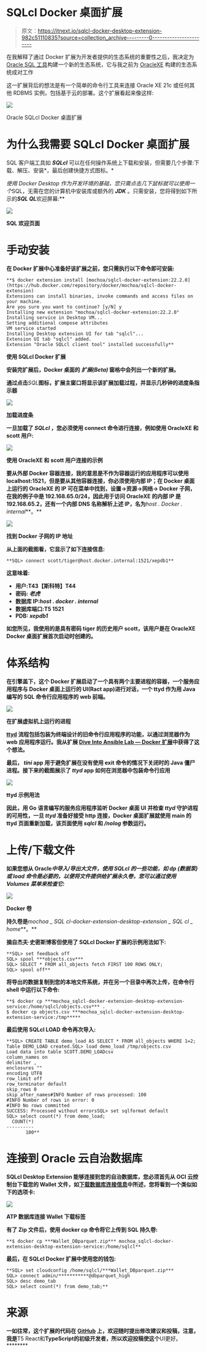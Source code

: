 # SQLcl Docker 桌面扩展

> 原文：<https://itnext.io/sqlcl-docker-desktop-extension-982c51110835?source=collection_archive---------0----------------------->

在我解释了通过 Docker 扩展为开发者提供的生态系统的重要性之后，我决定为[Oracle SQL 工具](https://www.oracle.com/database/sqldeveloper/technologies/sqlcl/)构建一个新的生态系统，它与我之前为 [OracleXE](/oraclexe-21c-docker-extension-95c25bec0f31) 构建的生态系统成对工作

这一扩展背后的想法是有一个简单的命令行工具来连接 Oracle XE 21c 或任何其他 RDBMS 实例，包括基于云的部署。这个扩展看起来像这样:

![](img/938633af324227223aa03c55e066676d.png)

Oracle SQLcl Docker 桌面扩展

# 为什么我需要 SQLcl Docker 桌面扩展

SQL 客户端工具如 ***SQLcl*** 可以在任何操作系统上下载和安装，但需要几个步骤:下载、解压、安装*，最后创建快捷方式图标。*

*使用 Docker Desktop 作为开发环境的基础，您只需点击几下鼠标就可以使用一个*SQL，无需在您的计算机中安装库或额外的 ***JDK*** 。只需安装，您将得到如下所示的***SQL QL***欢迎屏幕:**

**![](img/e95ac7e28fe8ece684b4affa07f9a4a9.png)**

**SQL 欢迎页面**

# **手动安装**

**在 Docker 扩展中心准备好该扩展之前，您只需执行以下命令即可安装:**

```
**$ docker extension install [mochoa/sqlcl-docker-extension:22.2.0](https://hub.docker.com/repository/docker/mochoa/sqlcl-docker-extension)
Extensions can install binaries, invoke commands and access files on your machine.
Are you sure you want to continue? [y/N] y
Installing new extension "mochoa/sqlcl-docker-extension:22.2.0"
Installing service in Desktop VM...
Setting additional compose attributes
VM service started
Installing Desktop extension UI for tab "sqlcl"...
Extension UI tab "sqlcl" added.
Extension "Oracle SQLcl client tool" installed successfully**
```

****使用 SQLcl Docker 扩展****

**安装完扩展后，Docker 桌面的 ***扩展(Beta)*** 窗格中会列出一个新的扩展。**

**通过点击***SQL***图标，扩展主窗口将显示该扩展加载过程，并显示几秒钟的进度条指示器**

**![](img/0127959e7afa4c85d4ca1af4a09c33c3.png)**

**加载进度条**

**一旦加载了 ***SQLcl*** ，您必须使用 connect 命令进行连接，例如使用 OracleXE 和 scott 用户:**

**![](img/8793e66fbe507ea4b187e2c02fe57f78.png)**

**使用 OracleXE 和 scott 用户连接的示例**

**要从外部 Docker 容器连接，我的意思是不作为容器运行的应用程序可以使用 localhost:1521，但是要从其他容器连接，你必须使用内部 IP；在 Docker 桌面上运行的 OracleXE 的 IP 可在菜单中找到，设置->资源->网络-> Docker 子网，在我的例子中是 192.168.65.0/24，因此用于访问 OracleXE 的内部 IP 是 192.168.65.2，还有一个内部 DNS 名称解析上述 IP，名为***host . Docker . internal***。**

**![](img/af4459ecf5f34b5027f95bfa211c861f.png)**

**找到 Docker 子网的 IP 地址**

**从上面的截图看，它显示了如下连接信息:**

```
**SQL> connect scott/tiger@host.docker.internal:1521/xepdb1**
```

**这意味着:**

*   **用户:**T43【斯科特】T44****
*   **密码: ***老虎*****
*   **数据库 IP:***host . docker . internal*****
*   **数据库端口:**T5 1521****
*   **PDB: ***xepdb1*****

**如您所见，我使用的是具有密码 tiger 的历史用户 scott，该用户是在 OracleXE Docker 桌面扩展首次启动时创建的。**

# **体系结构**

**在引擎盖下，这个 Docker 扩展启动了一个具有两个主要进程的容器，一个服务应用程序与 Docker 桌面上运行的 UI(Ract app)进行对话，一个 ttyd 作为用 Java 编写的 SQL 命令行应用程序的 web 前端。**

**![](img/99436f058896a0a9d91244913ecfeb0e.png)**

**在扩展虚拟机上运行的进程**

**[ttyd](https://tsl0922.github.io/ttyd/) 流程包括包装为终端设计的旧命令行应用程序的功能，以通过浏览器作为 web 应用程序运行。我从扩展 [Dive Into Ansible Lab — Docker 扩展](https://github.com/spurin/diveintoansible-extension)中获得了这个想法。**

**最后， ***tini*** app 用于避免扩展在没有使用 exit 命令的情况下关闭时的 Java 僵尸进程。接下来的截图展示了 ***ttyd*** app 如何在浏览器中包装命令行应用**

**![](img/e38b9e4f99443f9c20a4a7ae6b37c025.png)**

**ttyd 示例用法**

**因此，用 Go 语言编写的服务应用程序监听 Docker 桌面 UI 并检查 ***ttyd*** 守护进程的可用性，一旦 ***ttyd*** 准备好接受 http 连接，Docker 桌面扩展就使用 main 的 ttyd 页面重新加载，该页面使用 ***sqlcl*** 和 ***/nolog*** 参数运行。**

# **上传/下载文件**

**如果您想从 Oracle*中导入/导出大文件，使用 ***SQLcl*** 的一些功能，如 ***dp*** (数据泵)或 load 命令是必要的，以便将文件提供给扩展永久卷，您可以通过使用 Volumes 菜单来检查它:***

**![](img/fbacfe9f7c12d99793e733c5af85d692.png)**

**Docker 卷**

**持久卷是***mochoa _ SQL cl-docker-extension-desktop-extension _ SQL cl _ home***。**

**摘自杰夫·史密斯博客但使用了 SQLcl Docker 扩展的示例用法如下:**

```
**SQL> set feedback off
SQL> spool ***objects.csv***
SQL> SELECT * FROM all_objects fetch FIRST 100 ROWS ONLY;
SQL> spool off**
```

**将导出的数据复制到您的本地文件系统，并在另一个目录中再次上传，在命令行 shell 中运行以下命令:**

```
**$ docker cp ***mochoa_sqlcl-docker-extension-desktop-extension-service:/home/sqlcl/objects.csv*** .
$ docker cp objects.csv ***mochoa_sqlcl-docker-extension-desktop-extension-service:/tmp*****
```

**最后使用 SQLcl LOAD 命令再次导入:**

```
**SQL> CREATE TABLE demo_load AS SELECT * FROM all_objects WHERE 1=2;
Table DEMO_LOAD created.SQL> load demo_load /tmp/objects.csv
Load data into table SCOTT.DEMO_LOADcsv
column_names on
delimiter ,
enclosures ""
encoding UTF8
row_limit off
row_terminator default
skip_rows 0
skip_after_names#INFO Number of rows processed: 100
#INFO Number of rows in error: 0
#INFO No rows committed
SUCCESS: Processed without errorsSQL> set sqlformat default
SQL> select count(*) from demo_load;
  COUNT(*)
----------
       100**
```

# **连接到 Oracle 云自治数据库**

**SQLcl Desktop Extension 能够连接到您的自治数据库，您必须首先从 OCI 云控制台下载您的 Wallet 文件，如[下载数据库连接信息](https://docs.oracle.com/en-us/iaas/autonomous-database-shared/doc/connect-download-wallet.html#GUID-B06202D2-0597-41AA-9481-3B174F75D4B1)中所述，您将看到一个类似如下的选项卡:**

**![](img/ec72fea81006c1bc7cc10417f6e4b09f.png)**

**ATP 数据库连接 Wallet 下载标签**

**有了 Zip 文件后，使用 docker cp 命令将它上传到 SQL 持久卷:**

```
**$ docker cp ***Wallet_DBparquet.zip*** mochoa_sqlcl-docker-extension-desktop-extension-service:/home/sqlcl**
```

**最后，在 SQLcl Docker 扩展中使用您的钱包:**

```
**SQL> set cloudconfig /home/sqlcl/***Wallet_DBparquet.zip***
SQL> connect admin/***********@dbparquet_high
SQL> desc demo_tab
SQL> select count(*) from demo_tab;**
```

# **来源**

**一如往常，这个扩展的代码在 [GitHub](https://github.com/marcelo-ochoa/sqlcl-docker-extension) 上，欢迎随时提出修改建议和投稿，注意，我是**T5 React和**TypeScript的初级开发者，所以欢迎投稿使这个**UI更好。********